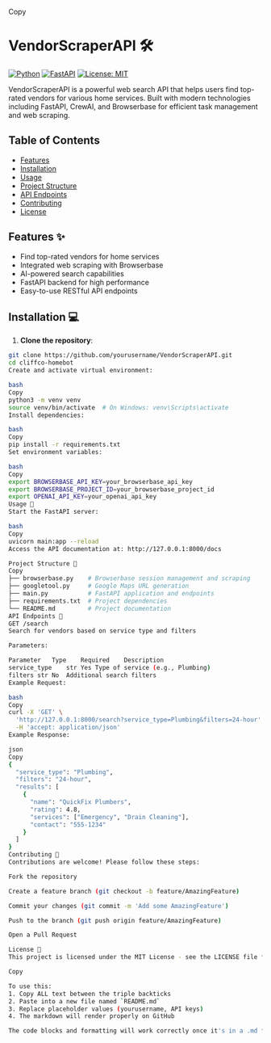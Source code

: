
Copy
# VendorScraperAPI 🛠️

[![Python](https://img.shields.io/badge/Python-3.9%2B-blue)](https://python.org)
[![FastAPI](https://img.shields.io/badge/FastAPI-0.103%2B-green)](https://fastapi.tiangolo.com)
[![License: MIT](https://img.shields.io/badge/License-MIT-yellow.svg)](https://opensource.org/licenses/MIT)

VendorScraperAPI is a powerful web search API that helps users find top-rated vendors for various home services. Built with modern technologies including FastAPI, CrewAI, and Browserbase for efficient task management and web scraping.

## Table of Contents
- [Features](#features)
- [Installation](#installation)
- [Usage](#usage)
- [Project Structure](#project-structure)
- [API Endpoints](#api-endpoints)
- [Contributing](#contributing)
- [License](#license)

## Features ✨
- Find top-rated vendors for home services
- Integrated web scraping with Browserbase
- AI-powered search capabilities
- FastAPI backend for high performance
- Easy-to-use RESTful API endpoints

## Installation 💻

1. **Clone the repository**:
```bash
git clone https://github.com/yourusername/VendorScraperAPI.git
cd cliffco-homebot
Create and activate virtual environment:

bash
Copy
python3 -m venv venv
source venv/bin/activate  # On Windows: venv\Scripts\activate
Install dependencies:

bash
Copy
pip install -r requirements.txt
Set environment variables:

bash
Copy
export BROWSERBASE_API_KEY=your_browserbase_api_key
export BROWSERBASE_PROJECT_ID=your_browserbase_project_id
export OPENAI_API_KEY=your_openai_api_key
Usage 🚀
Start the FastAPI server:

bash
Copy
uvicorn main:app --reload
Access the API documentation at: http://127.0.0.1:8000/docs

Project Structure 📁
Copy
├── browserbase.py    # Browserbase session management and scraping
├── googletool.py     # Google Maps URL generation
├── main.py           # FastAPI application and endpoints
├── requirements.txt  # Project dependencies
└── README.md         # Project documentation
API Endpoints 🔌
GET /search
Search for vendors based on service type and filters

Parameters:

Parameter	Type	Required	Description
service_type	str	Yes	Type of service (e.g., Plumbing)
filters	str	No	Additional search filters
Example Request:

bash
Copy
curl -X 'GET' \
  'http://127.0.0.1:8000/search?service_type=Plumbing&filters=24-hour' \
  -H 'accept: application/json'
Example Response:

json
Copy
{
  "service_type": "Plumbing",
  "filters": "24-hour",
  "results": [
    {
      "name": "QuickFix Plumbers",
      "rating": 4.8,
      "services": ["Emergency", "Drain Cleaning"],
      "contact": "555-1234"
    }
  ]
}
Contributing 🤝
Contributions are welcome! Please follow these steps:

Fork the repository

Create a feature branch (git checkout -b feature/AmazingFeature)

Commit your changes (git commit -m 'Add some AmazingFeature')

Push to the branch (git push origin feature/AmazingFeature)

Open a Pull Request

License 📄
This project is licensed under the MIT License - see the LICENSE file for details.

Copy

To use this:
1. Copy ALL text between the triple backticks
2. Paste into a new file named `README.md`
3. Replace placeholder values (yourusername, API keys)
4. The markdown will render properly on GitHub

The code blocks and formatting will work correctly once it's in a .md file on GitHub.
